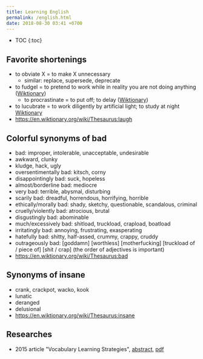 ```yaml
---
title: Learning English
permalink: /english.html
date: 2018-08-30 03:41 +0700
---
```


- TOC
{:toc}

## Favorite shortenings

- to obviate X = to make X unnecessary
    - similar: replace, supersede, deprecate
- to fudgel = to pretend to work while in reality you are not doing anything ([Wiktionary](https://en.wiktionary.org/wiki/fudgel))
    - to procrastinate = to put off; to delay ([Wiktionary](https://en.wiktionary.org/wiki/procrastinate))
- to lucubrate = to work diligently by artificial light; to study at night [Wiktionary](https://en.wiktionary.org/wiki/lucubrate)
- https://en.wiktionary.org/wiki/Thesaurus:laugh

## Colorful synonyms of bad

- bad: improper, intolerable, unacceptable, undesirable
- awkward, clunky
- kludge, hack, ugly
- oversentimentally bad: kitsch, corny
- disappointingly bad: suck, hopeless
- almost/borderline bad: mediocre
- very bad: terrible, abysmal, disturbing
- scarily bad: dreadful, horrendous, horrifying, horrible
- ethically/morally bad: shady, sketchy, questionable, scandalous, criminal
- cruelly/violently bad: atrocious, brutal
- disgustingly bad: abominable
- much/excessively bad: shitload, truckload, crapload, boatload
- irritatingly bad: annoying, frustrating, exasperating
- hatefully bad: shitty, half-assed, crummy, crappy, cruddy
- outrageously bad: [goddamn] [worthless] [motherfucking] [truckload of / piece of] [shit / crap]
(the order of adjectives is important)
- https://en.wiktionary.org/wiki/Thesaurus:bad

## Synonyms of insane

- crank, crackpot, wacko, kook
- lunatic
- deranged
- delusional
- https://en.wiktionary.org/wiki/Thesaurus:insane

## Researches

- 2015 article "Vocabulary Learning Strategies",
[abstract](https://jyx.jyu.fi/handle/123456789/49945),
[pdf](https://jyx.jyu.fi/bitstream/handle/123456789/49945/vls.pdf)
